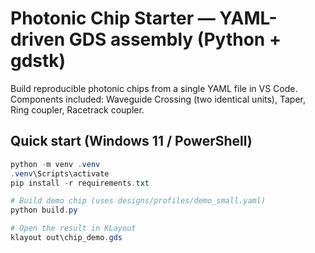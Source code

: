 # Photonic Chip Starter — YAML-driven GDS assembly (Python + gdstk)

Build reproducible photonic chips from a single YAML file in VS Code.
Components included: Waveguide Crossing (two identical units), Taper, Ring coupler, Racetrack coupler.

## Quick start (Windows 11 / PowerShell)
```powershell
python -m venv .venv
.venv\Scripts\activate
pip install -r requirements.txt

# Build demo chip (uses designs/profiles/demo_small.yaml)
python build.py

# Open the result in KLayout
klayout out\chip_demo.gds
```
